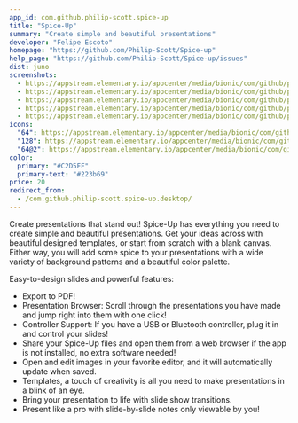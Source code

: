 ```yaml
---
app_id: com.github.philip-scott.spice-up
title: "Spice-Up"
summary: "Create simple and beautiful presentations"
developer: "Felipe Escoto"
homepage: "https://github.com/Philip-Scott/Spice-up"
help_page: "https://github.com/Philip-Scott/Spice-up/issues"
dist: juno
screenshots:
  - https://appstream.elementary.io/appcenter/media/bionic/com/github/philip-scott.spice-up/4E527DBE700E430994D6707E313620D2/screenshots/image-1_orig.png
  - https://appstream.elementary.io/appcenter/media/bionic/com/github/philip-scott.spice-up/4E527DBE700E430994D6707E313620D2/screenshots/image-2_orig.png
  - https://appstream.elementary.io/appcenter/media/bionic/com/github/philip-scott.spice-up/4E527DBE700E430994D6707E313620D2/screenshots/image-3_orig.png
  - https://appstream.elementary.io/appcenter/media/bionic/com/github/philip-scott.spice-up/4E527DBE700E430994D6707E313620D2/screenshots/image-4_orig.png
  - https://appstream.elementary.io/appcenter/media/bionic/com/github/philip-scott.spice-up/4E527DBE700E430994D6707E313620D2/screenshots/image-5_orig.png
icons:
  "64": https://appstream.elementary.io/appcenter/media/bionic/com/github/philip-scott.spice-up/4E527DBE700E430994D6707E313620D2/icons/64x64/com.github.philip-scott.spice-up_com.github.philip-scott.spice-up.png
  "128": https://appstream.elementary.io/appcenter/media/bionic/com/github/philip-scott.spice-up/4E527DBE700E430994D6707E313620D2/icons/128x128/com.github.philip-scott.spice-up_com.github.philip-scott.spice-up.png
  "64@2": https://appstream.elementary.io/appcenter/media/bionic/com/github/philip-scott.spice-up/4E527DBE700E430994D6707E313620D2/icons/64x64@2/com.github.philip-scott.spice-up_com.github.philip-scott.spice-up.png
color:
  primary: "#C2D5FF"
  primary-text: "#223b69"
price: 20
redirect_from:
  - /com.github.philip-scott.spice-up.desktop/
---
```


<p>Create presentations that stand out! Spice-Up has everything you need to create simple and beautiful presentations. Get your ideas across with beautiful designed templates, or start from scratch with a blank canvas. Either way, you will add some spice to your presentations with a wide variety of background patterns and a beautiful color palette.</p>
<p>Easy-to-design slides and powerful features:</p>
<ul>
  <li>Export to PDF!</li>
  <li>Presentation Browser: Scroll through the presentations you have made and jump right into them with one click!</li>
  <li>Controller Support: If you have a USB or Bluetooth controller, plug it in and control your slides!</li>
  <li>Share your Spice-Up files and open them from a web browser if the app is not installed, no extra software needed!</li>
  <li>Open and edit images in your favorite editor, and it will automatically update when saved.</li>
  <li>Templates, a touch of creativity is all you need to make presentations in a blink of an eye.</li>
  <li>Bring your presentation to life with slide show transitions.</li>
  <li>Present like a pro with slide-by-slide notes only viewable by you!</li>
</ul>